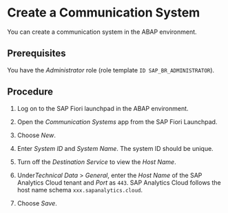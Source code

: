 <!-- loio268ea651979846b79cb83365d06aa6a1 -->

# Create a Communication System

You can create a communication system in the ABAP environment.



<a name="loio268ea651979846b79cb83365d06aa6a1__prereq_svj_2pz_k4b"/>

## Prerequisites

You have the *Administrator* role \(role template `ID SAP_BR_ADMINISTRATOR`\).



## Procedure

1.  Log on to the SAP Fiori launchpad in the ABAP environment.

2.  Open the *Communication Systems* app from the SAP Fiori Launchpad.

3.  Choose *New*.

4.  Enter *System ID* and *System Name*. The system ID should be unique.

5.  Turn off the *Destination Service* to view the *Host Name*.

6.  Under*Technical Data* \> *General*, enter the *Host Name* of the SAP Analytics Cloud tenant and *Port* as `443`. SAP Analytics Cloud follows the host name schema `xxx.sapanalytics.cloud`.

7.  Choose *Save*.


